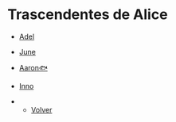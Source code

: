# Trascendentes de Alice

- [Adel](Adel.md)
- [June](June.md)
- [Aaron🐟](Aaron.md)
- [Inno](Inno.md)

- - [Volver](../README.md)